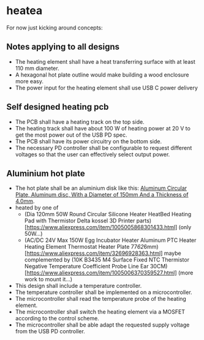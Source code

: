 # heatea

For now just kicking around concepts:

## Notes applying to all designs

- The heating element shall have a heat transferring surface with at least 110 mm diameter.
- A hexagonal hot plate outline would make building a wood enclosure more easy.
- The power input for the heating element shall use USB C power delivery

## Self designed heating pcb

- The PCB shall have a heating track on the top side.
- The heating track shall have about 100 W of heating power at 20 V to get the most power out of the USB PD spec.
- The PCB shall have its power circuitry on the bottom side.
- The necessary PD controller shall be configurable to request different voltages so that the user can effectively select output power.

## Aluminium hot plate

- The hot plate shall be an aluminium disk like this: [Aluminum Circular Plate, Aluminum disc, With a Diameter of 150mm And a Thickness of 4.0mm](https://www.aliexpress.com/item/1005006307340025.html).
- heated by one of
    - (Dia 120mm 50W Round Circular Silicone Heater HeatBed Heating Pad with Thermistor Delta kossel 3D Printer parts)[https://www.aliexpress.com/item/1005005868301433.html] (only 50W...)
    - (AC/DC 24V Max 150W Egg Incubator Heater Aluminum PTC Heater Heating Element Thermostat Heater Plate 77*62*6mm)[https://www.aliexpress.com/item/32696928363.html] maybe complemented by (10K B3435 M4 Surface Fixed NTC Thermistor Negative Temperature Coefficient Probe Line Ear 30CM)[https://www.aliexpress.com/item/1005006370359527.html] (more work to mount it...)
- This design shall include a temperature controller.
- The temperature controller shall be implemented on a microcontroller.
- The microcontroller shall read the temperature probe of the heating element.
- The microcontroller shall switch the heating element via a MOSFET according to the control scheme.
- The microcontroller shall be able adapt the requested supply voltage from the USB PD controller.

